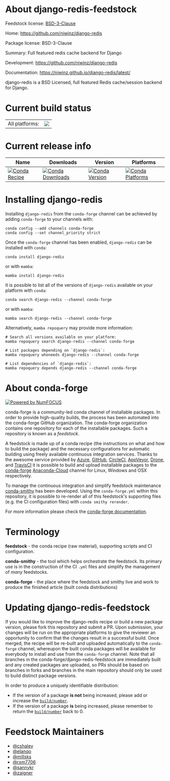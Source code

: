 About django-redis-feedstock
============================

Feedstock license: [BSD-3-Clause](https://github.com/conda-forge/django-redis-feedstock/blob/main/LICENSE.txt)

Home: https://github.com/niwinz/django-redis

Package license: BSD-3-Clause

Summary: Full featured redis cache backend for Django

Development: https://github.com/niwinz/django-redis

Documentation: https://niwinz.github.io/django-redis/latest/

django-redis is a BSD Licensed, full featured Redis cache/session backend for Django.


Current build status
====================


<table><tr><td>All platforms:</td>
    <td>
      <a href="https://dev.azure.com/conda-forge/feedstock-builds/_build/latest?definitionId=3848&branchName=main">
        <img src="https://dev.azure.com/conda-forge/feedstock-builds/_apis/build/status/django-redis-feedstock?branchName=main">
      </a>
    </td>
  </tr>
</table>

Current release info
====================

| Name | Downloads | Version | Platforms |
| --- | --- | --- | --- |
| [![Conda Recipe](https://img.shields.io/badge/recipe-django--redis-green.svg)](https://anaconda.org/conda-forge/django-redis) | [![Conda Downloads](https://img.shields.io/conda/dn/conda-forge/django-redis.svg)](https://anaconda.org/conda-forge/django-redis) | [![Conda Version](https://img.shields.io/conda/vn/conda-forge/django-redis.svg)](https://anaconda.org/conda-forge/django-redis) | [![Conda Platforms](https://img.shields.io/conda/pn/conda-forge/django-redis.svg)](https://anaconda.org/conda-forge/django-redis) |

Installing django-redis
=======================

Installing `django-redis` from the `conda-forge` channel can be achieved by adding `conda-forge` to your channels with:

```
conda config --add channels conda-forge
conda config --set channel_priority strict
```

Once the `conda-forge` channel has been enabled, `django-redis` can be installed with `conda`:

```
conda install django-redis
```

or with `mamba`:

```
mamba install django-redis
```

It is possible to list all of the versions of `django-redis` available on your platform with `conda`:

```
conda search django-redis --channel conda-forge
```

or with `mamba`:

```
mamba search django-redis --channel conda-forge
```

Alternatively, `mamba repoquery` may provide more information:

```
# Search all versions available on your platform:
mamba repoquery search django-redis --channel conda-forge

# List packages depending on `django-redis`:
mamba repoquery whoneeds django-redis --channel conda-forge

# List dependencies of `django-redis`:
mamba repoquery depends django-redis --channel conda-forge
```


About conda-forge
=================

[![Powered by
NumFOCUS](https://img.shields.io/badge/powered%20by-NumFOCUS-orange.svg?style=flat&colorA=E1523D&colorB=007D8A)](https://numfocus.org)

conda-forge is a community-led conda channel of installable packages.
In order to provide high-quality builds, the process has been automated into the
conda-forge GitHub organization. The conda-forge organization contains one repository
for each of the installable packages. Such a repository is known as a *feedstock*.

A feedstock is made up of a conda recipe (the instructions on what and how to build
the package) and the necessary configurations for automatic building using freely
available continuous integration services. Thanks to the awesome service provided by
[Azure](https://azure.microsoft.com/en-us/services/devops/), [GitHub](https://github.com/),
[CircleCI](https://circleci.com/), [AppVeyor](https://www.appveyor.com/),
[Drone](https://cloud.drone.io/welcome), and [TravisCI](https://travis-ci.com/)
it is possible to build and upload installable packages to the
[conda-forge](https://anaconda.org/conda-forge) [Anaconda-Cloud](https://anaconda.org/)
channel for Linux, Windows and OSX respectively.

To manage the continuous integration and simplify feedstock maintenance
[conda-smithy](https://github.com/conda-forge/conda-smithy) has been developed.
Using the ``conda-forge.yml`` within this repository, it is possible to re-render all of
this feedstock's supporting files (e.g. the CI configuration files) with ``conda smithy rerender``.

For more information please check the [conda-forge documentation](https://conda-forge.org/docs/).

Terminology
===========

**feedstock** - the conda recipe (raw material), supporting scripts and CI configuration.

**conda-smithy** - the tool which helps orchestrate the feedstock.
                   Its primary use is in the construction of the CI ``.yml`` files
                   and simplify the management of *many* feedstocks.

**conda-forge** - the place where the feedstock and smithy live and work to
                  produce the finished article (built conda distributions)


Updating django-redis-feedstock
===============================

If you would like to improve the django-redis recipe or build a new
package version, please fork this repository and submit a PR. Upon submission,
your changes will be run on the appropriate platforms to give the reviewer an
opportunity to confirm that the changes result in a successful build. Once
merged, the recipe will be re-built and uploaded automatically to the
`conda-forge` channel, whereupon the built conda packages will be available for
everybody to install and use from the `conda-forge` channel.
Note that all branches in the conda-forge/django-redis-feedstock are
immediately built and any created packages are uploaded, so PRs should be based
on branches in forks and branches in the main repository should only be used to
build distinct package versions.

In order to produce a uniquely identifiable distribution:
 * If the version of a package **is not** being increased, please add or increase
   the [``build/number``](https://docs.conda.io/projects/conda-build/en/latest/resources/define-metadata.html#build-number-and-string).
 * If the version of a package **is** being increased, please remember to return
   the [``build/number``](https://docs.conda.io/projects/conda-build/en/latest/resources/define-metadata.html#build-number-and-string)
   back to 0.

Feedstock Maintainers
=====================

* [@cshaley](https://github.com/cshaley/)
* [@elanqo](https://github.com/elanqo/)
* [@millsks](https://github.com/millsks/)
* [@rxm7706](https://github.com/rxm7706/)
* [@sannykr](https://github.com/sannykr/)
* [@zaigner](https://github.com/zaigner/)


